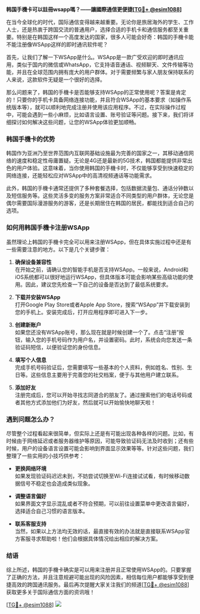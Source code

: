 **韩国手機卡可以註冊wsapp嗎？——讓國際通信更便捷[[TG💪+ @esim1088](https://t.me/s/esim1088)]**

在当今全球化的时代，国际通信变得越来越重要。无论你是旅居海外的学生、工作人士，还是热衷于跨国交流的普通用户，选择合适的手机卡和通信服务都至关重要。特别是在韩国这样一个高度发达的国家，很多人可能会好奇：韩国的手機卡能不能注册像WSApp这样的即时通讯软件呢？

首先，让我们了解一下WSApp是什么。WSApp是一款广受欢迎的即时通讯应用，类似于国内的微信或WhatsApp，它支持语音通话、视频聊天、文件传输等功能，并且在全球范围内拥有庞大的用户群体。对于需要频繁与家人朋友保持联系的人来说，这款软件无疑是一个很好的选择。

那么问题来了，韩国的手機卡是否能够支持WSApp的正常使用呢？答案是肯定的！只要你的手机卡具备网络连接功能，并且符合WSApp的基本要求（如操作系统版本等），就可以顺利地完成注册并使用该应用程序。不过，在实际操作过程中，可能会遇到一些小麻烦，比如语言设置、账号验证等问题。接下来，我们将详细探讨如何解决这些问题，让您的WSApp体验更加顺畅。

### **韩国手機卡的优势**

韩国作为亚洲乃至世界范围内互联网基础设施最为完善的国家之一，其移动通信网络的速度和稳定性毋庸置疑。无论是4G还是最新的5G技术，韩国都能提供非常出色的用户体验。这意味着，当你使用韩国的手機卡时，不仅能够享受到快速稳定的网络连接，还能轻松应对WSApp中的高清视频通话等功能需求。

此外，韩国的手機卡通常还提供了多种套餐选择，包括数据流量包、通话分钟数以及短信服务等。这些灵活多变的服务方案非常适合不同类型的用户群体，无论您是偶尔需要国际漫游服务的游客，还是长期居住在韩国的居民，都能找到适合自己的选项。

### **如何用韩国手機卡注册WSApp**

虽然理论上韩国的手機卡完全可以用来注册WSApp，但在具体实施过程中还是有一些需要注意的地方。以下是几个关键步骤：

1. **确保设备兼容性**  
   在开始之前，请确认您的智能手机是否支持WSApp。一般来说，Android和iOS系统都可以很好地运行WSApp，但具体版本可能会影响某些高级功能的使用。因此，建议您先检查一下自己的设备是否达到了最低系统要求。

2. **下载并安装WSApp**  
   打开Google Play Store或者Apple App Store，搜索“WSApp”并下载安装到您的手机上。安装完成后，打开应用程序即可进入下一步。

3. **创建新账户**  
   如果您还没有WSApp账号，那么现在就是时候创建一个了。点击“注册”按钮，输入您的手机号码作为用户名，并设置密码。此时，系统会向您发送一条验证码短信，以便验证您的身份信息。

4. **填写个人信息**  
   完成手机号码验证后，您需要填写一些基本的个人资料，例如姓名、性别、生日等。这些信息主要用于完善您的社交档案，便于与其他用户建立联系。

5. **添加好友**  
   注册完成后，您可以开始寻找志同道合的朋友了。通过搜索他们的电话号码或者其他方式添加他们为好友，然后就可以开始愉快地聊天啦！

### **遇到问题怎么办？**

尽管整个过程看起来很简单，但实际上还是有可能出现各种各样的问题。比如，有时候由于网络延迟或者服务器维护等原因，可能导致验证码无法及时收到；还有些时候，用户的设备语言设置可能会影响到界面显示效果等等。针对这些问题，我们整理了一些实用的小技巧供参考：

- **更换网络环境**  
  如果发现验证码迟迟未到，不妨尝试切换至Wi-Fi连接试试看，有时候移动数据信号不稳定也会造成类似现象。
  
- **调整语言偏好**  
  如果界面文字显示混乱或者不符合预期，可以前往设置菜单中更改语言偏好，选择适合自己习惯的语言版本。

- **联系客服支持**  
  当然，如果以上方法均无效的话，最直接有效的办法就是直接联系WSApp官方客服寻求帮助啦！他们会根据具体情况给出相应的解决方案。

### **结语**

综上所述，韩国的手機卡确实是可以用来注册并且正常使用WSApp的。只要掌握了正确的方法，并且注意规避可能出现的风险因素，相信每位用户都能够享受到便捷高效的跨国通讯服务。最后再次提醒大家关注我们的频道[[TG💪+ @esim1088](https://t.me/s/esim1088)]获取更多关于国际通信方面的资讯哦！

[[TG💪+ @esim1088](https://t.me/s/esim1088)] ![](https://i.postimg.cc/4NQfJmqS/Snipaste-2025-05-13-00-14-12.png)